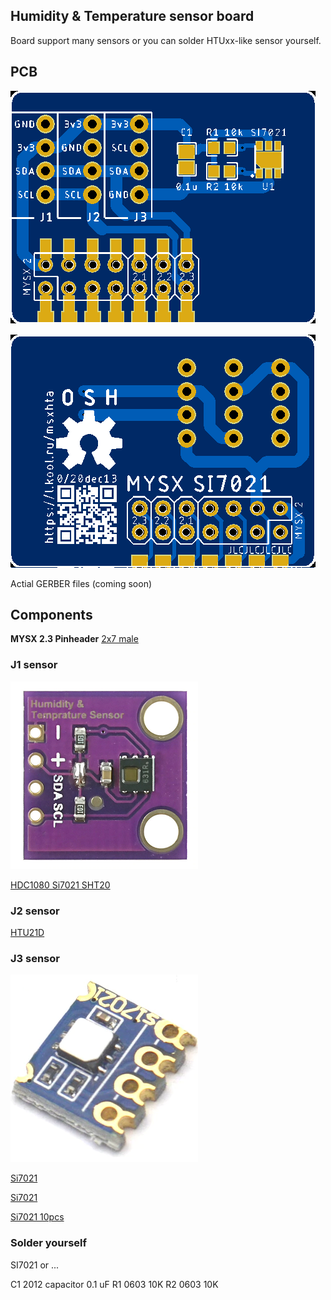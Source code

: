 ## Humidity & Temperature sensor board

Board support many sensors or you can solder HTUxx-like sensor yourself.

## PCB
![TOP](images/pcb_rev0_top.png)

![Bottom](images/pcb_rev0_bottom.png)

Actial GERBER files (coming soon)

## Components

**MYSX 2.3 Pinheader** [2x7 male](http://ali.pub/3063a0 ) 

### J1 sensor

![J1 sensor](images/j1-SHT20.png)

[HDC1080 Si7021 SHT20](https://l.kool.ru/dcnop) 


### J2 sensor

[HTU21D ](https://l.kool.ru/0d2h4)

### J3 sensor
![J3 sensor](images/j3-si7021.png)

[Si7021](https://l.kool.ru/65yn8) 

[Si7021](https://l.kool.ru/g4b6w)

[Si7021 10pcs](https://l.kool.ru/fosrk)



### Solder yourself

SI7021
or
...

C1 2012 capacitor 0.1 uF
R1 0603 10K
R2 0603 10K




